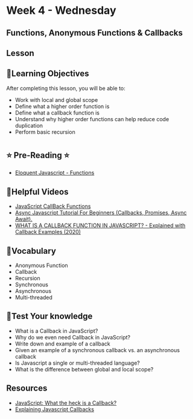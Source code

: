 # Week 4 - Wednesday
## Functions, Anonymous Functions & Callbacks


## Lesson

## 📍Learning Objectives
After completing this lesson, you will be able to:

- Work with local and global scope
- Define what a higher order function is
- Define what a callback function is
- Understand why higher order functions can help reduce code duplication
- Perform basic recursion
#  

## ⭐️ Pre-Reading ⭐️
- [Eloquent Javascript - Functions](https://eloquentjavascript.net/03_functions.html)

<!-- ## 📍Agenda -->

<!-- ## 🟡 Lecture Presentations
- [Functions](http://dc-houston.herokuapp.com/p2/Javascript/Functions.html#1)
- [Anonymous Functions & Callbacks](http://dc-houston.herokuapp.com/p2/Javascript/AnonymousFunctions_Callbacks.html#1) -->

<!-- - [Big O](http://dc-houston.herokuapp.com/p2/Algorithm/BigO.html#1) -->

<!-- ## 🟣Labs
- [lab](https://github.com/veros-labs/lab-js-callbacks-anon-functions) -->
<!-- ## 🟠Homework
- [functions](./homework)  -->

## 🔵Helpful Videos
- [JavaScript CallBack Functions](https://www.youtube.com/watch?v=XKVgCCjz9EY)
- [Async Javascript Tutorial For Beginners (Callbacks, Promises, Async Await).](https://www.youtube.com/watch?v=_8gHHBlbziw)
- [WHAT IS A CALLBACK FUNCTION IN JAVASCRIPT? - Explained with Callback Examples (2020)](https://www.youtube.com/watch?v=qtfi4-8dj9c)

<!-- ## ✔️Todo Checklist
- [ ] -->

## 🔶Vocabulary
- Anonymous Function
- Callback
- Recursion
- Synchronous
- Asynchronous
- Multi-threaded


## 🔷Test Your knowledge
- What is a Callback in JavaScript?
- Why do we even need Callback in JavaScript?
- Write down and example of a callback
- Given an example of a synchronous callback vs. an asynchronous callback
- Is Javascript a single or multi-threaded language?
- What is the difference between global and local scope?

## Resources 
- [JavaScript: What the heck is a Callback?](https://codeburst.io/javascript-what-the-heck-is-a-callback-aba4da2deced)
- [Explaining Javascript Callbacks](https://medium.com/@fotios.floros/explaining-javascript-callbacks-3d5a9ad52819)




